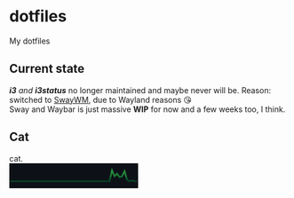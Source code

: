# dotfiles
My dotfiles

## Current state
_**i3** and **i3status**_ no longer maintained and maybe never will be. Reason: switched to [SwayWM](https://swaywm.org/), due to Wayland reasons 😘  
Sway and Waybar is just massive **WIP** for now and a few weeks too, I think.

## Cat
cat.  
![cat](Past-year-of-activity.png)
